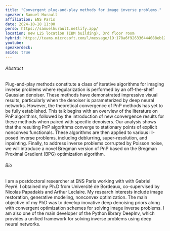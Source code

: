 ```yaml
---
title: "Convergent plug-and-play methods for image inverse problems."
speaker: Samuel Hurault
affiliation: ENS Paris
date: 2024-10-18 11:00
perso: https://samuelhurault.netlify.app/
location: new L2S location (IBM building), 3rd floor room
hybrid: https://teams.microsoft.com/l/message/19:178a6f926336444088eb120e42476f36@thread.tacv2/1726688296402?tenantId=61f3e3b8-9b52-433a-a4eb-c67334ce54d5&groupId=10a5c9c7-b271-4ee5-b8eb-3a741d9d89a0&parentMessageId=1726688296402&teamName=S%C2%B3%20Seminar&channelName=General&createdTime=1726688296402
youtube: 
speakerdeck: 
aside: true
---
```


###### Abstract
Plug-and-play methods constitute a class of iterative algorithms for
imaging inverse problems where regularization is performed by an
off-the-shelf Gaussian denoiser. These methods have demonstrated
impressive visual results, particularly when the denoiser is parameterized
by deep neural networks. However, the theoretical convergence of PnP
methods has yet to be fully established. This talk begins with an overview
of the literature on PnP algorithms, followed by the introduction of new
convergence results for these methods when paired with specific denoisers.
Our analysis shows that the resulting PnP algorithms converge to
stationary points of explicit nonconvex functionals. These algorithms are
then applied to various ill-posed inverse problems, including deblurring,
super-resolution, and inpainting. Finally, to address inverse problems
corrupted by Poisson noise, we will introduce a novel Bregman version of
PnP based on the Bregman Proximal Gradient (BPG) optimization algorithm.


###### Bio
I am a postdoctoral researcher at ENS Paris working with with Gabriel Peyré.
I obtained my Ph.D from Université de Bordeaux, co-supervised by Nicolas Papadakis and Arthur Leclaire.
My research interests include image restoration, generative modeling, nonconvex optimization.
The main objective of my PhD was to develop inovative deep denoising priors along with convergent optimization schemes for solving image inverse problems.
I am also one of the main developer of the Python library DeepInv, which provides a unified framework for solving inverse problems using deep neural networks.
